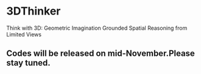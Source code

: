 # 3DThinker
Think with 3D: Geometric Imagination Grounded Spatial Reasoning from Limited Views

## Codes will be released on mid-November.Please stay tuned.
